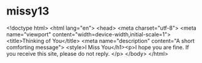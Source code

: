 # missy13
&lt;!doctype html> &lt;html lang="en"> &lt;head>   &lt;meta charset="utf-8">   &lt;meta name="viewport" content="width=device-width,initial-scale=1">   &lt;title>Thinking of You&lt;/title>   &lt;meta name="description" content="A short comforting message">   &lt;style>I Miss You&lt;/h1>&lt;p>I hope you are fine. If you receive this site, please do not reply.   &lt;/p> &lt;/body> &lt;/html>
